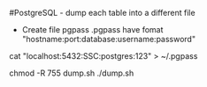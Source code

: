 #PostgreSQL - dump each table into a different file


- Create file pgpass .pgpass have fomat "hostname:port:database:username:password"

cat "localhost:5432:SSC:postgres:123" > ~/.pgpass

chmod -R 755 dump.sh
./dump.sh
